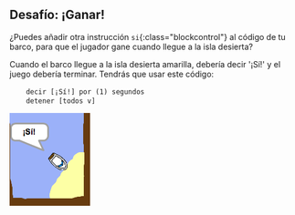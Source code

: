 ## Desafío: ¡Ganar!

¿Puedes añadir otra instrucción `si`{:class="blockcontrol"} al código de tu barco, para que el jugador gane cuando llegue a la isla desierta?

Cuando el barco llegue a la isla desierta amarilla, debería decir '¡Sí!' y el juego debería terminar. Tendrás que usar este código:

```bloques
	decir [¡Sí!] por (1) segundos
	detener [todos v]
```

![screenshot](images/boat-win.png)

